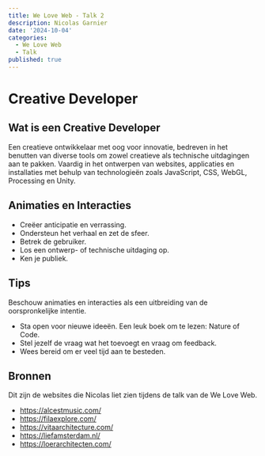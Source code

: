 ```yaml
---
title: We Love Web - Talk 2
description: Nicolas Garnier
date: '2024-10-04'
categories:
  - We Love Web
  - Talk
published: true
---
```


# Creative Developer

## Wat is een Creative Developer
Een creatieve ontwikkelaar met oog voor innovatie, bedreven in het benutten van diverse tools om zowel creatieve als technische uitdagingen aan te pakken. 
Vaardig in het ontwerpen van websites, applicaties en installaties met behulp van technologieën zoals JavaScript, CSS, WebGL, Processing en Unity.

## Animaties en Interacties
- Creëer anticipatie en verrassing.
- Ondersteun het verhaal en zet de sfeer.
- Betrek de gebruiker.
- Los een ontwerp- of technische uitdaging op.
- Ken je publiek.

## Tips
Beschouw animaties en interacties als een uitbreiding van de oorspronkelijke intentie.

- Sta open voor nieuwe ideeën. Een leuk boek om te lezen: Nature of Code.
- Stel jezelf de vraag wat het toevoegt en vraag om feedback.
- Wees bereid om er veel tijd aan te besteden.

## Bronnen
Dit zijn de websites die Nicolas liet zien tijdens de talk van de We Love Web.

- https://alcestmusic.com/
- https://filaexplore.com/
- https://vitaarchitecture.com/
- https://liefamsterdam.nl/
- https://loerarchitecten.com/
